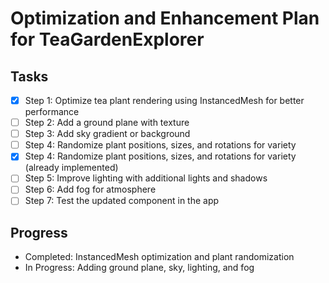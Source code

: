 # Optimization and Enhancement Plan for TeaGardenExplorer

## Tasks
- [x] Step 1: Optimize tea plant rendering using InstancedMesh for better performance
- [ ] Step 2: Add a ground plane with texture
- [ ] Step 3: Add sky gradient or background
- [ ] Step 4: Randomize plant positions, sizes, and rotations for variety
- [x] Step 4: Randomize plant positions, sizes, and rotations for variety (already implemented)
- [ ] Step 5: Improve lighting with additional lights and shadows
- [ ] Step 6: Add fog for atmosphere
- [ ] Step 7: Test the updated component in the app

## Progress
- Completed: InstancedMesh optimization and plant randomization
- In Progress: Adding ground plane, sky, lighting, and fog

